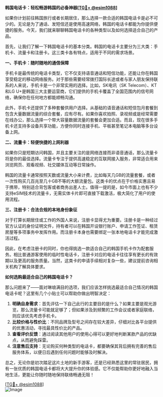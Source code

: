 **韩国电话卡：轻松畅游韩国的必备神器[[TG💪+ @esim1088](https://t.me/s/esim1088)]**

如果你计划前往韩国旅行或者长期居住，那么选择一款合适的韩国电话卡是必不可少的。无论是为了通话、发短信还是使用高速网络，韩国的电话卡都能为你提供便捷的服务。今天，我们就来聊聊韩国电话卡的各种类型以及如何选择适合自己的产品。

首先，让我们了解一下韩国电话卡的基本分类。韩国的电话卡主要分为三大类：手机卡、流量卡和注册卡。这三类卡各有特点，适用于不同的需求场景。

**一、手机卡：随时随地的通信保障**

手机卡是最传统的电话卡类型，它不仅支持语音通话和短信功能，还能让你在韩国享受稳定的移动网络服务。对于那些需要经常拨打国际长途或者与家人朋友保持联系的人来说，手机卡是一个非常实用的选择。比如，SK电讯（SK Telecom）、KT和LG U+是韩国三大主要运营商，它们提供的手机卡覆盖了全国范围内的信号网络，确保你在任何地方都能顺畅沟通。

此外，手机卡还提供了多种套餐供用户选择。从基础的语音通话和短信包月套餐到包含大量数据流量的综合套餐，应有尽有。如果你喜欢拍照、录视频或是经常需要在线办公，那么选择一个带大容量数据流量的套餐会更加合适。而且，现在很多手机卡还支持多设备共享功能，方便你同时连接手机、平板甚至笔记本电脑等多台设备上网。

**二、流量卡：轻便快捷的上网利器**

如果你只是短期访问韩国，并且主要关注的是网络连接而非语音通话，那么流量卡将是你的最佳选择。流量卡专注于提供高速稳定的互联网接入服务，非常适合用来浏览网页、观看视频、社交媒体互动等日常操作。

韩国的流量卡通常按照天数或流量大小来计费，比如每天几GB的流量套餐，或者一次性购买几百兆至几十GB不等的大额流量包。这类卡的优点在于价格实惠且易于携带，特别适合背包客或者商务出差人士。值得一提的是，如今市面上也有不少支持eSIM技术的流量卡，无需实体卡片即可直接下载激活，极大简化了用户的使用流程。

**三、注册卡：合法合规的本地身份象征**

对于打算长期居住或工作的外国人来说，注册卡显得尤为重要。注册卡是一种经过官方认证的身份证明文件，持有者可以在韩国开设银行账户、申请工作签证、租赁房屋等多项事务中发挥作用。而注册卡本身也需要绑定一张本地电话卡才能完成激活过程。

因此，在考虑注册卡的同时，你也得挑选一款适合自己的韩国手机卡作为配套服务。相比普通游客使用的临时性电话卡，注册卡对应的电话卡往往享有更长的有效期以及更高的服务质量。当然，这类卡的申请手续相对复杂一些，建议提前咨询相关机构了解具体要求。

**如何选购最适合自己的韩国电话卡？**

那么问题来了——面对琳琅满目的选项，我们应该怎样挑选最适合自己情况的韩国电话卡呢？这里有几个小贴士可以帮助你做出明智决定：

1. **明确自身需求**：首先评估一下自己此行的主要目的是什么？如果主要是观光游览，那么流量卡可能就足够了；但如果涉及到频繁的工作会议或者家庭联络，则应该优先考虑手机卡。
2. **比较价格与性价比**：不同品牌及型号之间存在较大差异，仔细对比各平台提供的优惠活动，寻找最具性价比的产品。
3. **查看评价反馈**：通过阅读其他用户的使用心得可以更好地判断某款产品的优缺点，从而避免踩雷。
4. **注意售后支持**：无论购买何种类型的电话卡，都要确保其背后拥有完善的售后服务体系，以便日后遇到任何问题时能够及时解决。

总之，无论你是初次踏足这片土地的新手游客，还是已经熟悉这里的常驻居民，拥有一张优质的韩国电话卡都将大大提升你的体验感。它不仅能帮助你更好地融入当地生活，更能让你随时随地保持联络畅通无阻！

[[TG💪+ @esim1088](https://t.me/s/esim1088)]  
![Image](https://i.postimg.cc/4NQfJmqS/Snipaste-2025-05-13-00-14-12.png)